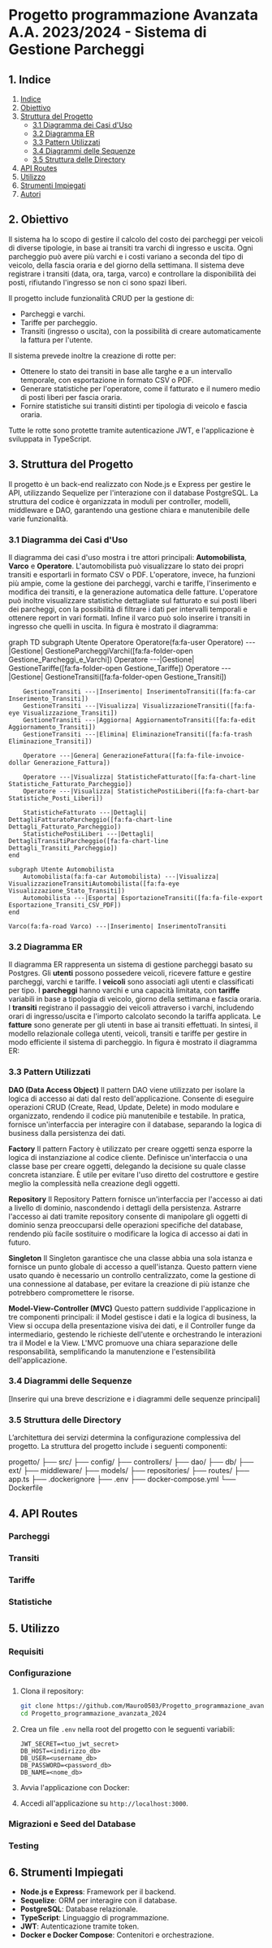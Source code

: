 # Progetto programmazione Avanzata A.A. 2023/2024 - Sistema di Gestione Parcheggi

## 1. Indice
1. [Indice](#1-indice)
2. [Obiettivo](#2-obiettivo)
3. [Struttura del Progetto](#3-struttura-del-progetto)
   - [3.1 Diagramma dei Casi d'Uso](#31-diagramma-dei-casi-duso)
   - [3.2 Diagramma ER](#32-diagramma-er)
   - [3.3 Pattern Utilizzati](#33-pattern-utilizzati)
   - [3.4 Diagrammi delle Sequenze](#34-diagrammi-delle-sequenze)
   - [3.5 Struttura delle Directory](#35-struttura-delle-directory)
4. [API Routes](#4-api-routes)
5. [Utilizzo](#5-utilizzo)
6. [Strumenti Impiegati](#6-strumenti-impiegati)
7. [Autori](#7-autori)

## 2. Obiettivo
Il sistema ha lo scopo di gestire il calcolo del costo dei parcheggi per veicoli di diverse tipologie, in base ai transiti tra varchi di ingresso e uscita. Ogni parcheggio può avere più varchi e i costi variano a seconda del tipo di veicolo, della fascia oraria e del giorno della settimana. Il sistema deve registrare i transiti (data, ora, targa, varco) e controllare la disponibilità dei posti, rifiutando l'ingresso se non ci sono spazi liberi.

Il progetto include funzionalità CRUD per la gestione di:

- Parcheggi e varchi.
- Tariffe per parcheggio.
- Transiti (ingresso o uscita), con la possibilità di creare automaticamente la fattura per l'utente.

Il sistema prevede inoltre la creazione di rotte per:

- Ottenere lo stato dei transiti in base alle targhe e a un intervallo temporale, con esportazione in formato CSV o PDF.
- Generare statistiche per l'operatore, come il fatturato e il numero medio di posti liberi per fascia oraria.
- Fornire statistiche sui transiti distinti per tipologia di veicolo e fascia oraria.

Tutte le rotte sono protette tramite autenticazione JWT, e l'applicazione è sviluppata in TypeScript.

## 3. Struttura del Progetto
Il progetto è un back-end realizzato con Node.js e Express per gestire le API, utilizzando Sequelize per l'interazione con il database PostgreSQL. La struttura del codice è organizzata in moduli per controller, modelli, middleware e DAO, garantendo una gestione chiara e manutenibile delle varie funzionalità.

### 3.1 Diagramma dei Casi d'Uso
Il diagramma dei casi d'uso mostra i tre attori principali: **Automobilista**, **Varco** e **Operatore**. L'automobilista può visualizzare lo stato dei propri transiti e esportarli in formato CSV o PDF. L'operatore, invece, ha funzioni più ampie, come la gestione dei parcheggi, varchi e tariffe, l'inserimento e modifica dei transiti, e la generazione automatica delle fatture. L'operatore può inoltre visualizzare statistiche dettagliate sul fatturato e sui posti liberi dei parcheggi, con la possibilità di filtrare i dati per intervalli temporali e ottenere report in vari formati.
Infine il varco può solo inserire i transiti in ingresso che quelli in uscita. 
In figura è mostrato il diagramma:

graph TD
    subgraph Utente Operatore
        Operatore(fa:fa-user Operatore) ---|Gestione| GestioneParcheggiVarchi([fa:fa-folder-open Gestione_Parcheggi_e_Varchi])
        Operatore ---|Gestione| GestioneTariffe([fa:fa-folder-open Gestione_Tariffe])
        Operatore ---|Gestione| GestioneTransiti([fa:fa-folder-open Gestione_Transiti])

        GestioneTransiti ---|Inserimento| InserimentoTransiti([fa:fa-car Inserimento_Transiti])
        GestioneTransiti ---|Visualizza| VisualizzazioneTransiti([fa:fa-eye Visualizzazione_Transiti])
        GestioneTransiti ---|Aggiorna| AggiornamentoTransiti([fa:fa-edit Aggiornamento_Transiti])
        GestioneTransiti ---|Elimina| EliminazioneTransiti([fa:fa-trash Eliminazione_Transiti])

        Operatore ---|Genera| GenerazioneFattura([fa:fa-file-invoice-dollar Generazione_Fattura])

        Operatore ---|Visualizza| StatisticheFatturato([fa:fa-chart-line Statistiche_Fatturato_Parcheggio])
        Operatore ---|Visualizza| StatistichePostiLiberi([fa:fa-chart-bar Statistiche_Posti_Liberi])

        StatisticheFatturato ---|Dettagli| DettagliFatturatoParcheggio([fa:fa-chart-line Dettagli_Fatturato_Parcheggio])
        StatistichePostiLiberi ---|Dettagli| DettagliTransitiParcheggio([fa:fa-chart-line Dettagli_Transiti_Parcheggio])
    end

    subgraph Utente Automobilista
        Automobilista(fa:fa-car Automobilista) ---|Visualizza| VisualizzazioneTransitiAutomobilista([fa:fa-eye Visualizzazione_Stato_Transiti])
        Automobilista ---|Esporta| EsportazioneTransiti([fa:fa-file-export Esportazione_Transiti_CSV_PDF])
    end

    Varco(fa:fa-road Varco) ---|Inserimento| InserimentoTransiti


### 3.2 Diagramma ER
Il diagramma ER rappresenta un sistema di gestione parcheggi basato su Postgres.
Gli **utenti** possono possedere veicoli, ricevere fatture e gestire parcheggi, varchi e tariffe. I **veicoli** sono associati agli utenti e classificati per tipo. I **parcheggi** hanno varchi e una capacità limitata, con **tariffe** variabili in base a tipologia di veicolo, giorno della settimana e fascia oraria.
I **transiti** registrano il passaggio dei veicoli attraverso i varchi, includendo orari di ingresso/uscita e l'importo calcolato secondo la tariffa applicata. Le **fatture** sono generate per gli utenti in base ai transiti effettuati.
In sintesi, il modello relazionale collega utenti, veicoli, transiti e tariffe per gestire in modo efficiente il sistema di parcheggio.
In figura è mostrato il diagramma ER:

### 3.3 Pattern Utilizzati
**DAO (Data Access Object)**
 Il pattern DAO viene utilizzato per isolare la logica di accesso ai dati dal resto dell'applicazione. Consente di eseguire operazioni CRUD (Create, Read, Update, Delete) in modo modulare e organizzato, rendendo il codice più manutenibile e testabile. In pratica, fornisce un'interfaccia per interagire con il database, separando la logica di business dalla persistenza dei dati.

**Factory**
 Il pattern Factory è utilizzato per creare oggetti senza esporre la logica di instanziazione al codice cliente. Definisce un'interfaccia o una classe base per creare oggetti, delegando la decisione su quale classe concreta istanziare. È utile per evitare l'uso diretto del costruttore e gestire meglio la complessità nella creazione degli oggetti.

**Repository**
 Il Repository Pattern fornisce un'interfaccia per l'accesso ai dati a livello di dominio, nascondendo i dettagli della persistenza. Astrarre l'accesso ai dati tramite repository consente di manipolare gli oggetti di dominio senza preoccuparsi delle operazioni specifiche del database, rendendo più facile sostituire o modificare la logica di accesso ai dati in futuro.

**Singleton**
 Il Singleton garantisce che una classe abbia una sola istanza e fornisce un punto globale di accesso a quell'istanza. Questo pattern viene usato quando è necessario un controllo centralizzato, come la gestione di una connessione al database, per evitare la creazione di più istanze che potrebbero compromettere le risorse.

**Model-View-Controller (MVC)**
 Questo pattern suddivide l'applicazione in tre componenti principali: il Model gestisce i dati e la logica di business, la View si occupa della presentazione visiva dei dati, e il Controller funge da intermediario, gestendo le richieste dell'utente e orchestrando le interazioni tra il Model e la View. L'MVC promuove una chiara separazione delle responsabilità, semplificando la manutenzione e l'estensibilità dell'applicazione.
### 3.4 Diagrammi delle Sequenze
[Inserire qui una breve descrizione e i diagrammi delle sequenze principali]

### 3.5 Struttura delle Directory
L’architettura dei servizi determina la configurazione complessiva del progetto. La struttura del progetto include i seguenti componenti:

progetto/
├── src/
├── config/
├── controllers/
├── dao/
├── db/
├── ext/
├── middleware/
├── models/
├── repositories/
├── routes/
├── app.ts
├── .dockerignore
├── .env
├── docker-compose.yml
└── Dockerfile

## 4. API Routes

### Parcheggi

### Transiti

### Tariffe

### Statistiche

## 5. Utilizzo

### Requisiti

### Configurazione
1. Clona il repository:
   ```bash
   git clone https://github.com/Mauro0503/Progetto_programmazione_avanzata_2024.git
   cd Progetto_programmazione_avanzata_2024
   ```

2. Crea un file `.env` nella root del progetto con le seguenti variabili:
   ```
   JWT_SECRET=<tuo_jwt_secret>
   DB_HOST=<indirizzo_db>
   DB_USER=<username_db>
   DB_PASSWORD=<password_db>
   DB_NAME=<nome_db>
   ```

3. Avvia l'applicazione con Docker:

4. Accedi all'applicazione su `http://localhost:3000`.

### Migrazioni e Seed del Database

### Testing

## 6. Strumenti Impiegati
- **Node.js e Express**: Framework per il backend.
- **Sequelize**: ORM per interagire con il database.
- **PostgreSQL**: Database relazionale.
- **TypeScript**: Linguaggio di programmazione.
- **JWT**: Autenticazione tramite token.
- **Docker e Docker Compose**: Contenitori e orchestrazione.

